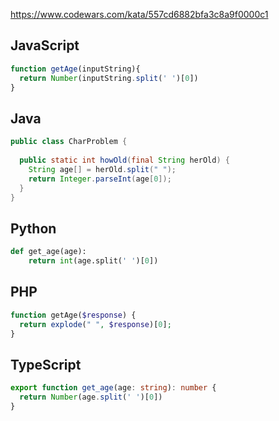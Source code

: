 https://www.codewars.com/kata/557cd6882bfa3c8a9f0000c1

## JavaScript
```js
function getAge(inputString){
  return Number(inputString.split(' ')[0])
}
```

## Java
```java
public class CharProblem {
  
  public static int howOld(final String herOld) {
    String age[] = herOld.split(" ");
    return Integer.parseInt(age[0]);
  }
}
```

## Python
```python
def get_age(age):
    return int(age.split(' ')[0])
```

## PHP
```php
function getAge($response) {
  return explode(" ", $response)[0];
}
```

## TypeScript
```ts
export function get_age(age: string): number {
  return Number(age.split(' ')[0])
}
```